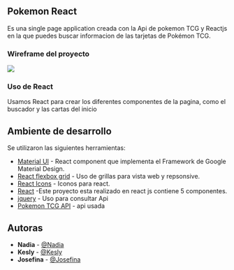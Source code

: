 ## Pokemon React

Es una single page application creada con la Api de pokemon TCG y Reactjs en la que puedes buscar informacion de las tarjetas de Pokémon TCG.

### Wireframe del proyecto

<img src="img/wireframe.jpg">

### Uso de React

Usamos React para crear los diferentes componentes de la pagina, como el buscador y las cartas del inicio

## Ambiente de desarrollo

Se utilizaron las siguientes herramientas:

* [Material UI](http://www.material-ui.com/#/) - React component que implementa el Framework de Google Material Design.
* [React flexbox grid](https://roylee0704.github.io/react-flexbox-grid/) - Uso de grillas para vista web y repsonsive.
* [React Icons](https://gorangajic.github.io/react-icons/) - Iconos para react.
* [React](https://reactjs.org/tutorial/tutorial.html) -Este proyecto esta realizado en react js contiene 5 componentes.
* [jquery](https://jquery.com/) - Uso para consultar Api
* [Pokemon TCG API](https://pokemontcg.io/) - api usada
 

## Autoras

* **Nadia** - [@Nadia](https://github.com/NadiaMorales)
* **Kesly** - [@Kesly](https://github.com/keslymartinez)
* **Josefina** - [@Josefina](https://github.com/MrsPepa)
